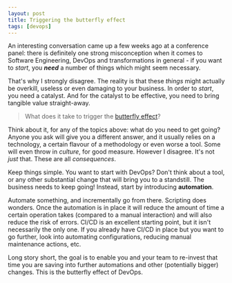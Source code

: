```yaml
---
layout: post
title: Triggering the butterfly effect
tags: [devops]
---
```

An interesting conversation came up a few weeks ago at a conference panel: there is definitely one strong misconception when it comes to Software Engineering, DevOps and transformations in general - if you want to _start_, you _**need**_ a number of things which might seem necessary. 

That's why I strongly disagree. The reality is that these _things_ might actually be overkill, useless or even damaging to your business. In order to _start_, you need a catalyst. And for the catalyst to be effective, you need to bring tangible value straight-away.

> What does it take to trigger the [butterfly effect](https://en.wikipedia.org/wiki/Butterfly_effect)?

Think about it, for any of the topics above: what do you need to get going? Anyone you ask will give you a different answer, and it usually relies on a technology, a certain flavour of a methodology or even worse a tool. Some will even throw in _culture_, for good measure. However I disagree. It's not _just_ that. These are all _consequences_.

Keep things simple. You want to start with DevOps? Don't think about a tool, or any other substantial change that will bring you to a standstill. The business needs to keep going! Instead, start by introducing **automation**. 

Automate something, and incrementally go from there. Scripting does wonders. Once the automation is in place it will reduce the amount of time a certain operation takes (compared to a manual interaction) and will also reduce the risk of errors. CI/CD is an excellent starting point, but it isn't necessarily the only one. If you already have CI/CD in place but you want to go further, look into automating configurations, reducing manual maintenance actions, etc.

Long story short, the goal is to enable you and your team to re-invest that time you are saving into further automations and other (potentially bigger) changes. This is the butterfly effect of DevOps.
